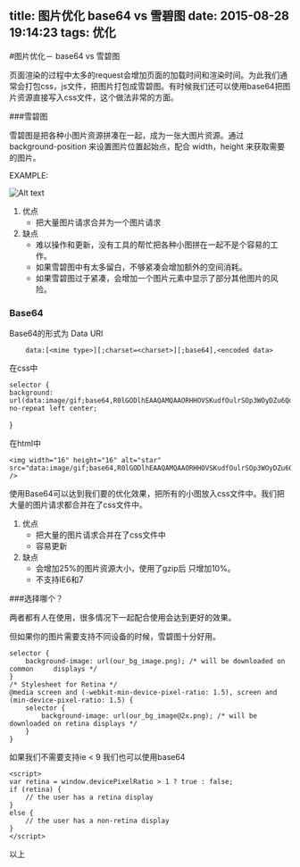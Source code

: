 title: 图片优化 base64 vs 雪碧图
date: 2015-08-28 19:14:23
tags: 优化
---
#图片优化－ base64 vs 雪碧图


页面渲染的过程中太多的request会增加页面的加载时间和渲染时间。为此我们通常会打包css，js文件，把图片打包成雪碧图。有时候我们还可以使用base64把图片资源直接写入css文件，这个做法非常的方面。

###雪碧图

雪碧图是把各种小图片资源拼凑在一起，成为一张大图片资源。通过 background-position 来设置图片位置起始点，配合 width，height 来获取需要的图片。

EXAMPLE:


![Alt text](http://images.apple.com/global/nav/images/globalnav.png)

1. 优点
    * 把大量图片请求合并为一个图片请求
2. 缺点
    * 难以操作和更新，没有工具的帮忙把各种小图拼在一起不是个容易的工作。
    * 如果雪碧图中有太多留白，不够紧凑会增加额外的空间消耗。
    * 如果雪碧图过于紧凑，会增加一个图片元素中显示了部分其他图片的风险。


### Base64

Base64的形式为 Data URI

        data:[<mime type>][;charset=<charset>][;base64],<encoded data>

在css中

    selector {
	background: url(data:image/gif;base64,R0lGODlhEAAQAMQAAORHHOVSKudfOulrSOp3WOyDZu6QdvCchPGolfO0o/XBs/fNwfjZ0frl3/zy7////wAAAAAAAAAAAAAAAAAAAAAAAAAAAAAAAAAAAAAAAAAAAAAAAAAAAAAAAAAAAAAAACH5BAkAABAALAAAAAAQABAAAAVVICSOZGlCQAosJ6mu7fiyZeKqNKToQGDsM8hBADgUXoGAiqhSvp5QAnQKGIgUhwFUYLCVDFCrKUE1lBavAViFIDlTImbKC5Gm2hB0SlBCBMQiB0UjIQA7) no-repeat left center;
}

在html中

    <img width="16" height="16" alt="star" src="data:image/gif;base64,R0lGODlhEAAQAMQAAORHHOVSKudfOulrSOp3WOyDZu6QdvCchPGolfO0o/XBs/fNwfjZ0frl3/zy7////wAAAAAAAAAAAAAAAAAAAAAAAAAAAAAAAAAAAAAAAAAAAAAAAAAAAAAAAAAAAAAAACH5BAkAABAALAAAAAAQABAAAAVVICSOZGlCQAosJ6mu7fiyZeKqNKToQGDsM8hBADgUXoGAiqhSvp5QAnQKGIgUhwFUYLCVDFCrKUE1lBavAViFIDlTImbKC5Gm2hB0SlBCBMQiB0UjIQA7" />


使用Base64可以达到我们要的优化效果，把所有的小图放入css文件中。我们把大量的图片请求都合并在了css文件中。

1. 优点
    * 把大量的图片请求合并在了css文件中
    * 容易更新
2. 缺点
    * 会增加25%的图片资源大小，使用了gzip后 只增加10%。
    * 不支持IE6和7

###选择哪个？

两者都有人在使用，很多情况下一起配合使用会达到更好的效果。

但如果你的图片需要支持不同设备的时候，雪碧图十分好用。

    selector {
	    background-image: url(our_bg_image.png); /* will be downloaded on common     displays */
    }
    /* Stylesheet for Retina */
    @media screen and (-webkit-min-device-pixel-ratio: 1.5), screen and (min-device-pixel-ratio: 1.5) {
	    selector {
		    background-image: url(our_bg_image@2x.png); /* will be downloaded on retina displays */
	    }
    }

如果我们不需要支持ie < 9 我们也可以使用base64

    <script>
    var retina = window.devicePixelRatio > 1 ? true : false;
    if (retina) {
	    // the user has a retina display
    }
    else {
	    // the user has a non-retina display
    }
    </script>


以上





